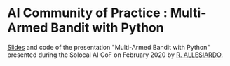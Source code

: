 # AI Community of Practice : Multi-Armed Bandit with Python
[Slides][1] and code of the presentation "Multi-Armed Bandit with Python" presented during the Solocal AI CoF on February 2020 by [R. ALLESIARDO][2].

[1]: https://pagesjaunes.github.io/AI_CoP/2020_02_mab/#/
[2]: https://github.com/rallesiardo

